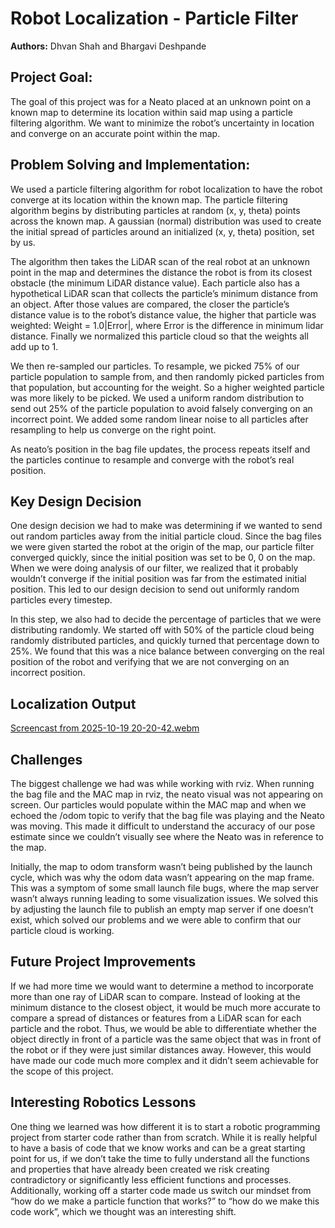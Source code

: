 # Robot Localization - Particle Filter
**Authors:** Dhvan Shah and Bhargavi Deshpande

## Project Goal:
The goal of this project was for a Neato placed at an unknown point on a known map to determine its location within said map using a particle filtering algorithm. We want to minimize the robot’s uncertainty in location and converge on an accurate point within the map.

## Problem Solving and Implementation:
We used a particle filtering algorithm for robot localization to have the robot converge at its location within the known map. The particle filtering algorithm begins by distributing particles at random (x, y, theta) points across the known map. A gaussian (normal) distribution was used to create the initial spread of particles around an initialized (x, y, theta) position, set by us. 

The algorithm then takes the LiDAR scan of the real robot at an unknown point in the map and determines the distance the robot is from its closest obstacle (the minimum LiDAR distance value). Each particle also has a hypothetical LiDAR scan that collects the particle’s minimum distance from an object. After those values are compared, the closer the particle’s distance value is to the robot’s distance value, the 
higher that particle was weighted: Weight = 1.0|Error|, where Error is the difference in minimum lidar distance. Finally we normalized this particle cloud so that the weights all add up to 1.

We then re-sampled our particles. To resample, we picked 75% of our particle population to sample from, and then randomly picked particles from that population, but accounting for the weight. So a higher weighted particle was more likely to be picked. We used a uniform random distribution to send out 25% of the particle population to avoid falsely converging on an incorrect point. We added some random linear noise to all particles after resampling to help us converge on the right point.

As neato’s position in the bag file updates, the process repeats itself and the particles continue to resample and converge with the robot’s real position.

## Key Design Decision 
One design decision we had to make was determining if we wanted to send out random particles away from the initial particle cloud. Since the bag files we were given started the robot at the origin of the map, our particle filter converged quickly, since the initial position was set to be 0, 0 on the map. When we were doing analysis of our filter, we realized that it probably wouldn’t converge if the initial position was far from the estimated initial position. This led to our design decision to send out uniformly random particles every timestep.

In this step, we also had to decide the percentage of particles that we were distributing randomly. We started off with 50% of the particle cloud being randomly distributed particles, and quickly turned that percentage down to 25%. We found that this was a nice balance between converging on the real position of the robot and verifying that we are not converging on an incorrect position.

## Localization Output
[Screencast from 2025-10-19 20-20-42.webm](https://github.com/user-attachments/assets/c31b1361-b38a-46f9-a59b-67ff540a1a6d)


## Challenges

The biggest challenge we had was while working with rviz. When running the bag file and the MAC map in rviz, the neato visual was not appearing on screen. Our particles would populate within the MAC map and when we echoed the /odom topic to verify that the bag file was playing and the Neato was moving. This made it difficult to understand the accuracy of our pose estimate since we couldn’t visually see where the Neato was in reference to the map.

Initially, the map to odom transform wasn’t being published by the launch cycle, which was why the odom data wasn’t appearing on the map frame. This was a symptom of some small launch file bugs, where the map server wasn’t always running leading to some visualization issues. We solved this by adjusting the launch file to publish an empty map server if one doesn’t exist, which solved our problems and we were able to confirm that our particle cloud is working.

## Future Project Improvements
If we had more time we would want to determine a method to incorporate more than one ray of LiDAR scan to compare. Instead of looking at the minimum distance to  the closest object, it would be much more accurate to compare a spread of distances or features from a LiDAR scan for each particle and the robot. Thus, we would be able to differentiate whether the object directly in front of a particle was the same object that was in front of the robot or if they were just similar distances away. However, this would have made our code much more complex and it didn’t seem achievable for the scope of this project. 

## Interesting Robotics Lessons
One thing we learned was how different it is to start a robotic programming project from starter code rather than from scratch. While it is really helpful to have a basis of code that we know works and can be a great starting point for us, if we don’t take the time to fully understand all the functions and properties that have already been created we risk creating contradictory or significantly less efficient functions and processes. Additionally, working off a starter code made us switch our mindset from “how do we make a particle function that works?” to “how do we make this code work”, which we thought was an interesting shift.
